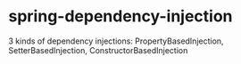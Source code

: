 # spring-dependency-injection
3 kinds of dependency injections: PropertyBasedInjection, SetterBasedInjection, ConstructorBasedInjection
